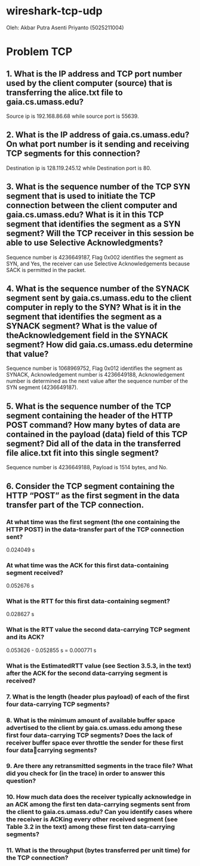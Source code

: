 # wireshark-tcp-udp
Oleh: Akbar Putra Asenti Priyanto (5025211004)

# Problem TCP

## 1. What is the IP address and TCP port number used by the client computer (source) that is transferring the alice.txt file to gaia.cs.umass.edu? 
Source ip is 192.168.86.68 while source port is 55639.

## 2. What is the IP address of gaia.cs.umass.edu? On what port number is it sending and receiving TCP segments for this connection?
Destination ip is 128.119.245.12 while Destination port is 80.

## 3. What is the sequence number of the TCP SYN segment that is used to initiate the TCP connection between the client computer and gaia.cs.umass.edu? What is it in this TCP segment that identifies the segment as a SYN segment? Will the TCP receiver in this session be able to use Selective Acknowledgments?
Sequence number is 4236649187, Flag 0x002 identifies the segment as SYN, and Yes, the receiver can use Selective Acknowledgements because SACK is permitted in the packet.

## 4. What is the sequence number of the SYNACK segment sent by gaia.cs.umass.edu to the client computer in reply to the SYN? What is it in the segment that identifies the segment as a SYNACK segment? What is the value of theAcknowledgement field in the SYNACK segment? How did gaia.cs.umass.edu determine that value? 
Sequence number is 1068969752, Flag 0x012 identifies the segment as SYNACK, Acknowledgement number is 4236649188, Acknowledgement number is determined as the next value after the sequence number of the SYN segment (4236649187).

## 5. What is the sequence number of the TCP segment containing the header of the HTTP POST command? How many bytes of data are contained in the payload (data) field of this TCP segment? Did all of the data in the transferred file alice.txt fit into this single segment?
Sequence number is 4236649188, Payload is 1514 bytes, and No.

## 6. Consider the TCP segment containing the HTTP “POST” as the first segment in the data transfer part of the TCP connection. 
### At what time was the first segment (the one containing the HTTP POST) in the data-transfer part of the TCP connection sent? 
0.024049 s

### At what time was the ACK for this first data-containing segment received?
0.052676 s

### What is the RTT for this first data-containing segment?
0.028627 s

### What is the RTT value the second data-carrying TCP segment and its ACK?
0.053626 - 0.052855 s = 0.000771 s

### What is the EstimatedRTT value (see Section 3.5.3, in the text) after the ACK for the second data-carrying segment is received?

### 7. What is the length (header plus payload) of each of the first four data-carrying TCP segments?

### 8. What is the minimum amount of available buffer space advertised to the client by gaia.cs.umass.edu among these first four data-carrying TCP segments? Does the lack of receiver buffer space ever throttle the sender for these first four datacarrying segments?
 
### 9. Are there any retransmitted segments in the trace file? What did you check for (in the trace) in order to answer this question?

### 10. How much data does the receiver typically acknowledge in an ACK among the first ten data-carrying segments sent from the client to gaia.cs.umass.edu? Can you identify cases where the receiver is ACKing every other received segment (see Table 3.2 in the text) among these first ten data-carrying segments?

### 11. What is the throughput (bytes transferred per unit time) for the TCP connection? 
